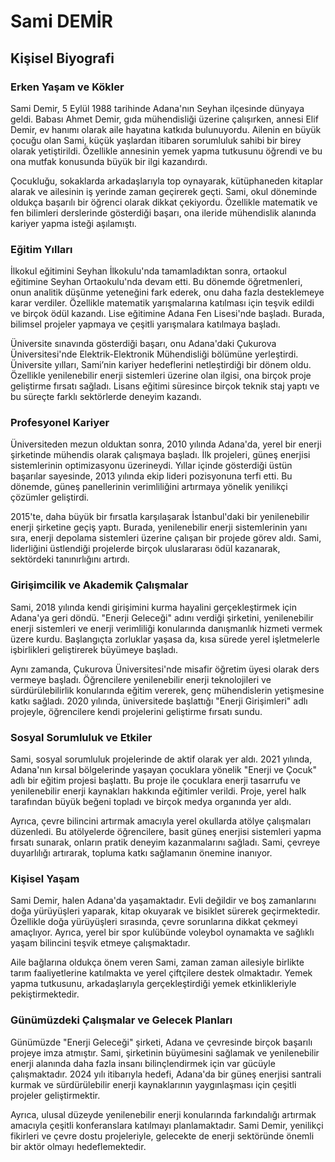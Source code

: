 # Sami DEMİR

## Kişisel Biyografi

### Erken Yaşam ve Kökler

Sami Demir, 5 Eylül 1988 tarihinde Adana'nın Seyhan ilçesinde dünyaya geldi. Babası Ahmet Demir, gıda mühendisliği üzerine çalışırken, annesi Elif Demir, ev hanımı olarak aile hayatına katkıda bulunuyordu. Ailenin en büyük çocuğu olan Sami, küçük yaşlardan itibaren sorumluluk sahibi bir birey olarak yetiştirildi. Özellikle annesinin yemek yapma tutkusunu öğrendi ve bu ona mutfak konusunda büyük bir ilgi kazandırdı.

Çocukluğu, sokaklarda arkadaşlarıyla top oynayarak, kütüphaneden kitaplar alarak ve ailesinin iş yerinde zaman geçirerek geçti. Sami, okul döneminde oldukça başarılı bir öğrenci olarak dikkat çekiyordu. Özellikle matematik ve fen bilimleri derslerinde gösterdiği başarı, ona ileride mühendislik alanında kariyer yapma isteği aşılamıştı.

### Eğitim Yılları

İlkokul eğitimini Seyhan İlkokulu'nda tamamladıktan sonra, ortaokul eğitimine Seyhan Ortaokulu'nda devam etti. Bu dönemde öğretmenleri, onun analitik düşünme yeteneğini fark ederek, onu daha fazla desteklemeye karar verdiler. Özellikle matematik yarışmalarına katılması için teşvik edildi ve birçok ödül kazandı. Lise eğitimine Adana Fen Lisesi'nde başladı. Burada, bilimsel projeler yapmaya ve çeşitli yarışmalara katılmaya başladı.

Üniversite sınavında gösterdiği başarı, onu Adana'daki Çukurova Üniversitesi'nde Elektrik-Elektronik Mühendisliği bölümüne yerleştirdi. Üniversite yılları, Sami’nin kariyer hedeflerini netleştirdiği bir dönem oldu. Özellikle yenilenebilir enerji sistemleri üzerine olan ilgisi, ona birçok proje geliştirme fırsatı sağladı. Lisans eğitimi süresince birçok teknik staj yaptı ve bu süreçte farklı sektörlerde deneyim kazandı.

### Profesyonel Kariyer

Üniversiteden mezun olduktan sonra, 2010 yılında Adana'da, yerel bir enerji şirketinde mühendis olarak çalışmaya başladı. İlk projeleri, güneş enerjisi sistemlerinin optimizasyonu üzerineydi. Yıllar içinde gösterdiği üstün başarılar sayesinde, 2013 yılında ekip lideri pozisyonuna terfi etti. Bu dönemde, güneş panellerinin verimliliğini artırmaya yönelik yenilikçi çözümler geliştirdi.

2015'te, daha büyük bir fırsatla karşılaşarak İstanbul'daki bir yenilenebilir enerji şirketine geçiş yaptı. Burada, yenilenebilir enerji sistemlerinin yanı sıra, enerji depolama sistemleri üzerine çalışan bir projede görev aldı. Sami, liderliğini üstlendiği projelerde birçok uluslararası ödül kazanarak, sektördeki tanınırlığını artırdı.

### Girişimcilik ve Akademik Çalışmalar

Sami, 2018 yılında kendi girişimini kurma hayalini gerçekleştirmek için Adana'ya geri döndü. "Enerji Geleceği" adını verdiği şirketini, yenilenebilir enerji sistemleri ve enerji verimliliği konularında danışmanlık hizmeti vermek üzere kurdu. Başlangıçta zorluklar yaşasa da, kısa sürede yerel işletmelerle işbirlikleri geliştirerek büyümeye başladı.

Aynı zamanda, Çukurova Üniversitesi'nde misafir öğretim üyesi olarak ders vermeye başladı. Öğrencilere yenilenebilir enerji teknolojileri ve sürdürülebilirlik konularında eğitim vererek, genç mühendislerin yetişmesine katkı sağladı. 2020 yılında, üniversitede başlattığı "Enerji Girişimleri" adlı projeyle, öğrencilere kendi projelerini geliştirme fırsatı sundu.

### Sosyal Sorumluluk ve Etkiler

Sami, sosyal sorumluluk projelerinde de aktif olarak yer aldı. 2021 yılında, Adana'nın kırsal bölgelerinde yaşayan çocuklara yönelik "Enerji ve Çocuk" adlı bir eğitim projesi başlattı. Bu proje ile çocuklara enerji tasarrufu ve yenilenebilir enerji kaynakları hakkında eğitimler verildi. Proje, yerel halk tarafından büyük beğeni topladı ve birçok medya organında yer aldı.

Ayrıca, çevre bilincini artırmak amacıyla yerel okullarda atölye çalışmaları düzenledi. Bu atölyelerde öğrencilere, basit güneş enerjisi sistemleri yapma fırsatı sunarak, onların pratik deneyim kazanmalarını sağladı. Sami, çevreye duyarlılığı artırarak, topluma katkı sağlamanın önemine inanıyor.

### Kişisel Yaşam

Sami Demir, halen Adana'da yaşamaktadır. Evli değildir ve boş zamanlarını doğa yürüyüşleri yaparak, kitap okuyarak ve bisiklet sürerek geçirmektedir. Özellikle doğa yürüyüşleri sırasında, çevre sorunlarına dikkat çekmeyi amaçlıyor. Ayrıca, yerel bir spor kulübünde voleybol oynamakta ve sağlıklı yaşam bilincini teşvik etmeye çalışmaktadır.

Aile bağlarına oldukça önem veren Sami, zaman zaman ailesiyle birlikte tarım faaliyetlerine katılmakta ve yerel çiftçilere destek olmaktadır. Yemek yapma tutkusunu, arkadaşlarıyla gerçekleştirdiği yemek etkinlikleriyle pekiştirmektedir.

### Günümüzdeki Çalışmalar ve Gelecek Planları

Günümüzde "Enerji Geleceği" şirketi, Adana ve çevresinde birçok başarılı projeye imza atmıştır. Sami, şirketinin büyümesini sağlamak ve yenilenebilir enerji alanında daha fazla insanı bilinçlendirmek için var gücüyle çalışmaktadır. 2024 yılı itibarıyla hedefi, Adana'da bir güneş enerjisi santrali kurmak ve sürdürülebilir enerji kaynaklarının yaygınlaşması için çeşitli projeler geliştirmektir.

Ayrıca, ulusal düzeyde yenilenebilir enerji konularında farkındalığı artırmak amacıyla çeşitli konferanslara katılmayı planlamaktadır. Sami Demir, yenilikçi fikirleri ve çevre dostu projeleriyle, gelecekte de enerji sektöründe önemli bir aktör olmayı hedeflemektedir.
